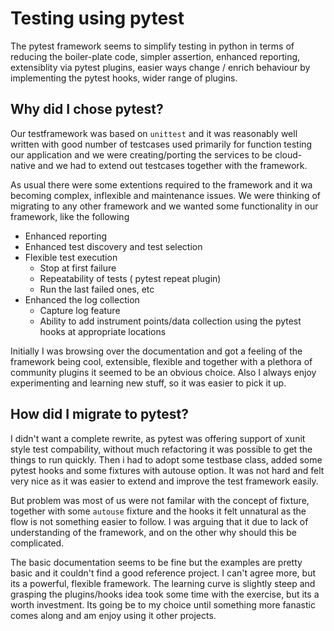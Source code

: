 # Testing using pytest
The pytest framework seems to simplify testing in python in terms of reducing
the boiler-plate code, simpler assertion, enhanced reporting, extensiblity via
pytest plugins, easier ways change / enrich behaviour by implementing the pytest
hooks, wider range of plugins.


## Why did I chose pytest?

Our testframework was based on `unittest` and it was reasonably well written with
good number of testcases used primarily for function testing our application and
we were creating/porting the services to be cloud-native and we had to extend out
testcases together with the framework.

As usual there were some extentions required to the framework and it wa becoming
complex, inflexible and maintenance issues. We were thinking of migrating to any
other framework and we wanted some functionality in our framework, like the following

 * Enhanced reporting
 * Enhanced test discovery and test selection
 * Flexible test execution
    - Stop at first failure
    - Repeatability of tests ( pytest repeat plugin)
    - Run the last failed ones, etc
 * Enhanced the log collection
    - Capture log feature
    - Ability to add instrument points/data collection using the pytest hooks at
      appropriate locations


Initially I was browsing over the documentation and got a feeling of the framework
being cool, extensible, flexible and together with a plethora of community plugins
it seemed to be an obvious choice. Also I always enjoy experimenting and learning
new stuff, so it was easier to pick it up.

## How did I migrate to pytest?

I didn't want a complete rewrite, as pytest was offering support of xunit style
test compability, without much refactoring it was possible to get the things to
run quickly. Then i had to adopt some testbase class, added some pytest hooks
and some fixtures with autouse option. It was not hard and felt very nice as it
was easier to extend and improve the test framework easily.

But problem was most of us were not familar with the concept of fixture, together with
some `autouse` fixture and the hooks it felt unnatural as the flow is not something easier
to follow. I was arguing that it due to lack of understanding of the framework, and on the
other why should this be complicated.

The basic documentation seems to be fine but the examples are pretty basic and
it couldn't find a good reference project. I can't agree more, but its a powerful, flexible
framework. The learning curve is slightly steep and grasping the plugins/hooks idea
took some time with the exercise, but its a worth investment.
Its going be to my choice until something more fanastic comes along and am enjoy using
it other projects.
